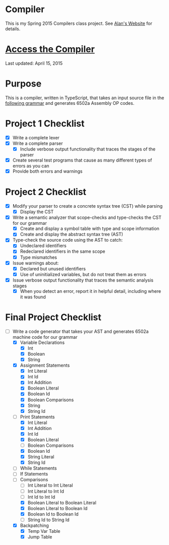 Compiler
========

This is my Spring 2015 Compilers class project.
See [Alan's Website](http://www.labouseur.com/courses/compilers/) for details.

[Access the Compiler](http://andrewbaran.github.io/CompilerProject/)
===========================================================
Last updated: April 15, 2015


Purpose
=======

This is a compiler, written in TypeScript, that takes an input source file in the [following grammar](http://www.labouseur.com/courses/compilers/grammar.pdf) and generates 6502a Assembly OP codes.


Project 1 Checklist
===================

- [x] Write a complete lexer
- [x] Write a complete parser
	- [x] Include verbose output functionality that traces the stages of the parser
- [x] Create several test programs that cause as many different types of errors as you can
- [x] Provide both errors and warnings

Project 2 Checklist
===================

- [x] Modify your parser to create a concrete syntax tree (CST) while parsing
	- [x] Display the CST
- [x] Write a semantic analyzer that scope-checks and type-checks the CST for our grammar
	- [x] Create and display a symbol table with type and scope information
	- [x] Create and display the abstract syntax tree (AST)
- [x] Type-check the source code using the AST to catch:
	- [x] Undeclared identifiers
	- [x] Redeclared identifiers in the same scope
	- [x] Type mismatches
- [x] Issue warnings about:
	- [x] Declared but unused identifiers
	- [x] Use of uninitialized variables, but do not treat them as errors
- [x] Issue verbose output functionality that traces the semantic analysis stages
	- [x] When you detect an error, report it in helpful detail, including where it was found 

Final Project Checklist
=======================

- [ ] Write a code generator that takes your AST and generates 6502a machine code for our grammar 
	- [x] Variable Declarations
		- [x] Int
		- [x] Boolean
		- [x] String
	- [x] Assignment Statements
		- [x] Int Literal
		- [x] Int Id
		- [x] Int Addition
		- [x] Boolean Literal
		- [x] Boolean Id
		- [x] Boolean Comparisons
		- [x] String
		- [x] String Id
	- [ ] Print Statements
		- [x] Int Literal
		- [x] Int Addition
		- [x] Int Id
		- [x] Boolean Literal
		- [ ] Boolean Comparisons
		- [x] Boolean Id
		- [x] String Literal
		- [x] String Id
	- [ ] While Statements
	- [ ] If Statements
	- [ ] Comparisons
		- [ ] Int Literal to Int Literal
		- [ ] Int Literal to Int Id
		- [ ] Int Id to Int Id
		- [x] Boolean Literal to Boolean Literal
		- [x] Boolean Literal to Boolean Id
		- [x] Boolean Id to Boolean Id
		- [ ] String Id to String Id
	- [x] Backpatching
		- [x] Temp Var Table
		- [x] Jump Table